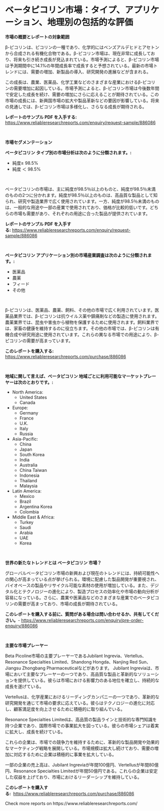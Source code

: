 <p><h1>ベータピコリン市場：タイプ、アプリケーション、地理別の包括的な評価</h1></p><p><strong>市場の概要とレポートの対象範囲</strong></p>
<p><p>β-ピコリンは、ピコリンの一種であり、化学的にはベンズアルデヒドとアセトンから合成される有機化合物である。β-ピコリン市場は、現在非常に成長しており、将来も引き続き成長が見込まれている。市場予測によると、β-ピコリン市場は予測期間中に14.1%の年間成長率で成長すると予想されている。最新の市場トレンドには、需要の増加、新製品の導入、研究開発の進展などが含まれる。</p><p>この成長は、農業、医薬品、化学工業などのさまざまな産業におけるβ-ピコリンの需要増加に起因している。市場予測によると、β-ピコリン市場は今後数年間で安定した成長を続け、需要の増加にさらに応えることが期待されている。この市場の成長には、新興国市場の拡大や製品革新などの要因が影響している。将来の見通しでは、β-ピコリン市場は多様化し、さらなる成長が期待される。</p></p>
<p><strong>レポートのサンプル PDF を入手する:</strong> <a href="https://www.reliableresearchreports.com/enquiry/request-sample/886086">https://www.reliableresearchreports.com/enquiry/request-sample/886086</a></p>
<p>&nbsp;</p>
<p><strong>市場セグメンテーション</strong></p>
<p><strong>ベータピコリン タイプ別の市場分析は次のように分類されます。:</strong></p>
<p><ul><li>純度≥ 98.5%</li><li>純度 ＜ 98.5%</li></ul></p>
<p>&nbsp;</p>
<p><p>ベータピコリンの市場は、主に純度が98.5％以上のものと、純度が98.5％未満のものの2つに分かれます。純度が98.5％以上のものは、高品質な製品として知られ、研究や製造業界で広く使用されています。一方、純度が98.5％未満のものは、一般的な用途や一部の産業で使用されており、価格が比較的低いです。どちらの市場も需要があり、それぞれの用途に合った製品が提供されています。</p></p>
<p><strong>レポートのサンプル PDF を入手する:</strong>&nbsp;<a href="https://www.reliableresearchreports.com/enquiry/request-sample/886086">https://www.reliableresearchreports.com/enquiry/request-sample/886086</a></p>
<p>&nbsp;</p>
<p><strong> ベータピコリン アプリケーション別の市場産業調査は次のように分類されます。:</strong></p>
<p><ul><li>医薬品</li><li>農薬</li><li>フィード</li><li>その他</li></ul></p>
<p>&nbsp;</p>
<p><p>β-ピコリンは、医薬品、農薬、飼料、その他の市場で広く利用されています。医薬品業界では、β-ピコリンは抗ウイルス薬や鎮痛剤などの製造に使用されます。農薬業界では、昆虫や害虫から植物を保護するために使用されます。飼料業界では、家畜の健康を維持するのに役立ちます。その他の市場では、β-ピコリンは有機合成や研究用途に使用されています。これらの異なる市場での用途により、β-ピコリンの需要が高まっています。</p></p>
<p><strong>このレポートを購入する:</strong>&nbsp; <a href="https://www.reliableresearchreports.com/purchase/886086">https://www.reliableresearchreports.com/purchase/886086</a></p>
<p>&nbsp;</p>
<p><strong>地域に関して言えば、ベータピコリン 地域ごとに利用可能なマーケットプレーヤーは次のとおりです。:</strong></p>
<p><ul>
    <li>
        North America:
        <ul>
            <li>United States</li>
            <li>Canada</li>
        </ul>
    </li>
    <li>
        Europe:
        <ul>
            <li>Germany</li>
            <li>France</li>
            <li>U.K.</li>
            <li>Italy</li>
            <li>Russia</li>
        </ul>
    </li>
    <li>
        Asia-Pacific:
        <ul>
            <li>China</li>
            <li>Japan</li>
            <li>South Korea</li>
            <li>India</li>
            <li>Australia</li>
            <li>China Taiwan</li>
            <li>Indonesia</li>
            <li>Thailand</li>
            <li>Malaysia</li>
        </ul>
    </li>
    <li>
        Latin America:
        <ul>
            <li>Mexico</li>
            <li>Brazil</li>
            <li>Argentina Korea</li>
            <li>Colombia</li>
        </ul>
    </li>
    <li>
        Middle East & Africa:
        <ul>
            <li>Turkey</li>
            <li>Saudi</li>
            <li>Arabia</li>
            <li>UAE</li>
            <li>Korea</li>
        </ul>
    </li>
    </ul></p>
<p>&nbsp;</p>
<p><strong>世界の新たなトレンドとは ベータピコリン 市場？</strong></p>
<p><p>グローバルベータピコリン市場の新興および現在のトレンドには、持続可能性への関心が高まっている点が挙げられる。環境に配慮した製品開発が重要視され、バイオベースの製品やリサイクル可能な素材の使用が増加している。また、デジタル化とテクノロジーの進化により、製造プロセスの効率化や市場の動向分析が容易になっている。さらに、農業や医薬品などのさまざまな産業でのベータピコリンの需要が高まっており、市場の成長が期待されている。</p></p>
<p><strong>このレポートを購入する前に、質問がある場合は問い合わせるか、共有してください。</strong>- <a href="https://www.reliableresearchreports.com/enquiry/pre-order-enquiry/886086">https://www.reliableresearchreports.com/enquiry/pre-order-enquiry/886086</a></p>
<p>&nbsp;</p>
<p><strong>主要な市場プレーヤー</strong></p>
<p><p>Beta Picoline市場の主要プレーヤーであるJubilant Ingrevia、Vertellus、Resonance Specialties Limited、Shandong Hongda、Nanjing Red Sun、Jiangsu Zhongbang Pharmaceuticalなどがあります。 Jubilant Ingreviaは、市場において主要なプレーヤーの一つであり、高品質な製品と革新的なソリューションを提供している。彼らは市場における影響力のある地位を確立し、持続的な成長を遂げている。</p><p>Vertellusは、化学産業におけるリーディングカンパニーの一つであり、革新的な研究開発を通じて市場の要求に応えている。彼らはテクノロジーの進化に対応し、顧客満足度を向上させるために積極的に取り組んでいる。</p><p>Resonance Specialties Limitedは、高品質の製品ラインと技術的な専門知識を持つ企業であり、国際市場での事業拡大を図っている。彼らの市場シェアは着実に拡大し、成長を続けている。</p><p>これらの企業は、市場での競争力を維持するために、革新的な製品開発や効果的なマーケティング戦略を展開している。市場規模は拡大し続けており、需要の増加に対応するために企業は積極的に事業を拡大している。</p><p>一部の企業の売上高は、Jubilant Ingreviaが年間100億円、Vertellusが年間80億円、Resonance Specialties Limitedが年間50億円である。これらの企業は安定した収益を上げており、市場におけるリーダーシップを維持している。</p></p>
<p><strong>このレポートを購入する:</strong>&nbsp;&nbsp;<a href="https://www.reliableresearchreports.com/purchase/886086">https://www.reliableresearchreports.com/purchase/886086</a></p>
<p>Check more reports on https://www.reliableresearchreports.com/</p>
